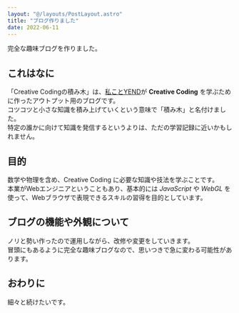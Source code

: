```yaml
---
layout: "@/layouts/PostLayout.astro"
title: "ブログ作りました"
date: 2022-06-11
---
```


完全な趣味ブログを作りました。

## これはなに

「Creative Codingの積み木」は、[私ことYEND](https://twitter.com/yend724)が **Creative Coding** を学ぶために作ったアウトプット用のブログです。  
コツコツと小さな知識を積み上げていくという意味で「積み木」と名付けました。  
特定の誰かに向けて知識を発信するというよりは、ただの学習記録に近いかもしれません。

## 目的

数学や物理を含め、Creative Coding に必要な知識や技法を学ぶことです。  
本業がWebエンジニアということもあり、基本的には *JavaScript* や *WebGL* を使って、Webブラウザで表現できるスキルの習得を目的としています。

## ブログの機能や外観について

ノリと勢い作ったので運用しながら、改修や変更をしていきます。  
冒頭にもあるように完全な趣味ブログなので、思いつきで急に変わる可能性があります。

## おわりに

細々と続けたいです。